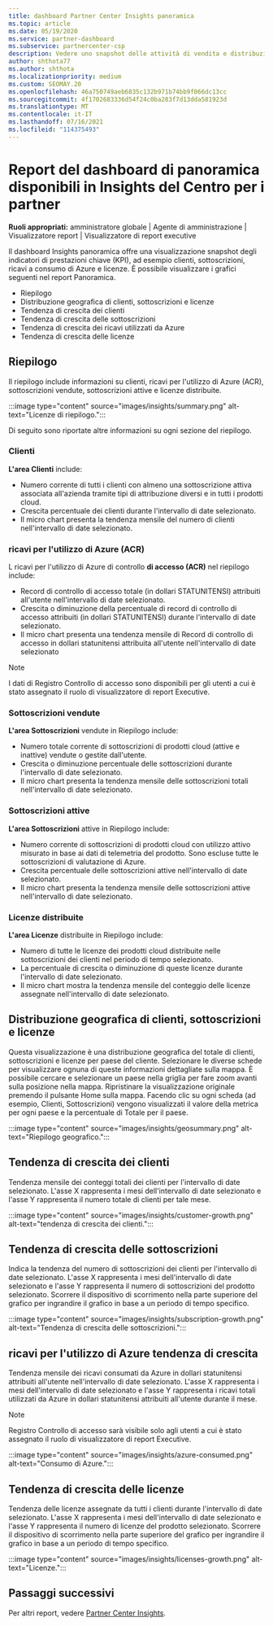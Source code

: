 ```yaml
---
title: dashboard Partner Center Insights panoramica
ms.topic: article
ms.date: 05/19/2020
ms.service: partner-dashboard
ms.subservice: partnercenter-csp
description: Vedere uno snapshot delle attività di vendita e distribuzione, crescita dei clienti e crescita dei ricavi con licenze, sottoscrizioni e consumo di Azure.
author: shthota77
ms.author: shthota
ms.localizationpriority: medium
ms.custom: SEOMAY.20
ms.openlocfilehash: 46a750749aeb6835c132b971b74bb9f066dc13cc
ms.sourcegitcommit: 4f1702683336d54f24c0ba283f7d13dda581923d
ms.translationtype: MT
ms.contentlocale: it-IT
ms.lasthandoff: 07/16/2021
ms.locfileid: "114375493"
---
```

# <a name="overview-dashboard-reports-available-in-partner-center-insights"></a>Report del dashboard di panoramica disponibili in Insights del Centro per i partner
 
**Ruoli appropriati:** amministratore globale | Agente di amministrazione | Visualizzatore report | Visualizzatore di report executive

Il dashboard Insights panoramica offre una visualizzazione snapshot degli indicatori di prestazioni chiave (KPI), ad esempio clienti, sottoscrizioni, ricavi a consumo di Azure e licenze. È possibile visualizzare i grafici seguenti nel report Panoramica.

- Riepilogo  
- Distribuzione geografica di clienti, sottoscrizioni e licenze  
- Tendenza di crescita dei clienti 
- Tendenza di crescita delle sottoscrizioni 
- Tendenza di crescita dei ricavi utilizzati da Azure 
- Tendenza di crescita delle licenze 

## <a name="summary"></a>Riepilogo

Il riepilogo include informazioni su clienti, ricavi per l'utilizzo di Azure (ACR), sottoscrizioni vendute, sottoscrizioni attive e licenze distribuite. 

:::image type="content" source="images/insights/summary.png" alt-text="Licenze di riepilogo.":::

Di seguito sono riportate altre informazioni su ogni sezione del riepilogo.

### <a name="customers"></a>Clienti

**L'area Clienti** include:

- Numero corrente di tutti i clienti con almeno una sottoscrizione attiva associata all'azienda tramite tipi di attribuzione diversi e in tutti i prodotti cloud.
- Crescita percentuale dei clienti durante l'intervallo di date selezionato.
- Il micro chart presenta la tendenza mensile del numero di clienti nell'intervallo di date selezionato.

### <a name="azure-consumed-revenue-acr"></a>ricavi per l'utilizzo di Azure (ACR)

L ricavi per l'utilizzo di Azure di controllo **di accesso (ACR)** nel riepilogo include:

- Record di controllo di accesso totale (in dollari STATUNITENSI) attribuiti all'utente nell'intervallo di date selezionato.
- Crescita o diminuzione della percentuale di record di controllo di accesso attribuiti (in dollari STATUNITENSI) durante l'intervallo di date selezionato.
- Il micro chart presenta una tendenza mensile di Record di controllo di accesso in dollari statunitensi attribuita all'utente nell'intervallo di date selezionato 

> [!NOTE]
> I dati di Registro Controllo di accesso sono disponibili per gli utenti a cui è stato assegnato il ruolo di visualizzatore di report Executive.
 
### <a name="subscriptions-sold"></a>Sottoscrizioni vendute

**L'area Sottoscrizioni** vendute in Riepilogo include:

- Numero totale corrente di sottoscrizioni di prodotti cloud (attive e inattive) vendute o gestite dall'utente.  
- Crescita o diminuzione percentuale delle sottoscrizioni durante l'intervallo di date selezionato.
- Il micro chart presenta la tendenza mensile delle sottoscrizioni totali nell'intervallo di date selezionato.

### <a name="active-subscriptions"></a>Sottoscrizioni attive

**L'area Sottoscrizioni** attive in Riepilogo include:

- Numero corrente di sottoscrizioni di prodotti cloud con utilizzo attivo misurato in base ai dati di telemetria del prodotto. Sono escluse tutte le sottoscrizioni di valutazione di Azure.  
- Crescita percentuale delle sottoscrizioni attive nell'intervallo di date selezionato.
- Il micro chart presenta la tendenza mensile delle sottoscrizioni attive nell'intervallo di date selezionato.
 
### <a name="licenses-deployed"></a>Licenze distribuite

**L'area Licenze** distribuite in Riepilogo include:
 
- Numero di tutte le licenze dei prodotti cloud distribuite nelle sottoscrizioni dei clienti nel periodo di tempo selezionato. 
- La percentuale di crescita o diminuzione di queste licenze durante l'intervallo di date selezionato. 
- Il micro chart mostra la tendenza mensile del conteggio delle licenze assegnate nell'intervallo di date selezionato.

## <a name="geographical-spread-of-your-customers-subscriptions-and-licenses"></a>Distribuzione geografica di clienti, sottoscrizioni e licenze

Questa visualizzazione è una distribuzione geografica del totale di clienti, sottoscrizioni e licenze per paese del cliente. Selezionare le diverse schede per visualizzare ognuna di queste informazioni dettagliate sulla mappa. È possibile cercare e selezionare un paese nella griglia per fare zoom avanti sulla posizione nella mappa. Ripristinare la visualizzazione originale premendo il pulsante Home sulla mappa. Facendo clic su ogni scheda (ad esempio, Clienti, Sottoscrizioni) vengono visualizzati il valore della metrica per ogni paese e la percentuale di Totale per il paese.  

:::image type="content" source="images/insights/geosummary.png" alt-text="Riepilogo geografico.":::

## <a name="customers-growth-trend"></a>Tendenza di crescita dei clienti

Tendenza mensile dei conteggi totali dei clienti per l'intervallo di date selezionato. L'asse X rappresenta i mesi dell'intervallo di date selezionato e l'asse Y rappresenta il numero totale di clienti per tale mese. 

:::image type="content" source="images/insights/customer-growth.png" alt-text="tendenza di crescita dei clienti.":::

## <a name="subscriptions-growth-trend"></a>Tendenza di crescita delle sottoscrizioni

Indica la tendenza del numero di sottoscrizioni dei clienti per l'intervallo di date selezionato. L'asse X rappresenta i mesi dell'intervallo di date selezionato e l'asse Y rappresenta il numero di sottoscrizioni del prodotto selezionato. Scorrere il dispositivo di scorrimento nella parte superiore del grafico per ingrandire il grafico in base a un periodo di tempo specifico. 

:::image type="content" source="images/insights/subscription-growth.png" alt-text="Tendenza di crescita delle sottoscrizioni.":::

## <a name="azure-consumed-revenue-growth-trend"></a>ricavi per l'utilizzo di Azure tendenza di crescita

Tendenza mensile dei ricavi consumati da Azure in dollari statunitensi attribuiti all'utente nell'intervallo di date selezionato. L'asse X rappresenta i mesi dell'intervallo di date selezionato e l'asse Y rappresenta i ricavi totali utilizzati da Azure in dollari statunitensi attribuiti all'utente durante il mese.

> [!NOTE]
> Registro Controllo di accesso sarà visibile solo agli utenti a cui è stato assegnato il ruolo di visualizzatore di report Executive. 

:::image type="content" source="images/insights/azure-consumed.png" alt-text="Consumo di Azure.":::

## <a name="licenses-growth-trend"></a>Tendenza di crescita delle licenze
 
Tendenza delle licenze assegnate da tutti i clienti durante l'intervallo di date selezionato. L'asse X rappresenta i mesi dell'intervallo di date selezionato e l'asse Y rappresenta il numero di licenze del prodotto selezionato. Scorrere il dispositivo di scorrimento nella parte superiore del grafico per ingrandire il grafico in base a un periodo di tempo specifico.  

:::image type="content" source="images/insights/licenses-growth.png" alt-text="Licenze.":::

## <a name="next-steps"></a>Passaggi successivi

Per altri report, vedere [Partner Center Insights](partner-center-insights.md).

